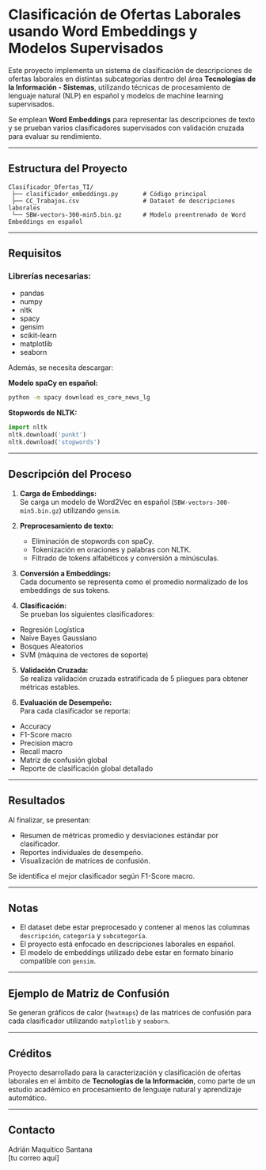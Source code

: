 
# Clasificación de Ofertas Laborales usando Word Embeddings y Modelos Supervisados

Este proyecto implementa un sistema de clasificación de descripciones de ofertas laborales en distintas subcategorías dentro del área **Tecnologías de la Información - Sistemas**, utilizando técnicas de procesamiento de lenguaje natural (NLP) en español y modelos de machine learning supervisados.

Se emplean **Word Embeddings** para representar las descripciones de texto y se prueban varios clasificadores supervisados con validación cruzada para evaluar su rendimiento.

---

## Estructura del Proyecto

```
Clasificador_Ofertas_TI/
 ├── clasificador_embeddings.py       # Código principal
 ├── CC_Trabajos.csv                  # Dataset de descripciones laborales
 └── SBW-vectors-300-min5.bin.gz      # Modelo preentrenado de Word Embeddings en español
```

---

## Requisitos

### Librerías necesarias:
- pandas
- numpy
- nltk
- spacy
- gensim
- scikit-learn
- matplotlib
- seaborn

Además, se necesita descargar:

**Modelo spaCy en español:**  
```bash
python -m spacy download es_core_news_lg
```

**Stopwords de NLTK:**  
```python
import nltk
nltk.download('punkt')
nltk.download('stopwords')
```

---

## Descripción del Proceso

1. **Carga de Embeddings:**  
Se carga un modelo de Word2Vec en español (`SBW-vectors-300-min5.bin.gz`) utilizando `gensim`.

2. **Preprocesamiento de texto:**  
   - Eliminación de stopwords con spaCy.
   - Tokenización en oraciones y palabras con NLTK.
   - Filtrado de tokens alfabéticos y conversión a minúsculas.

3. **Conversión a Embeddings:**  
Cada documento se representa como el promedio normalizado de los embeddings de sus tokens.

4. **Clasificación:**  
Se prueban los siguientes clasificadores:
- Regresión Logística
- Naive Bayes Gaussiano
- Bosques Aleatorios
- SVM (máquina de vectores de soporte)

5. **Validación Cruzada:**  
Se realiza validación cruzada estratificada de 5 pliegues para obtener métricas estables.

6. **Evaluación de Desempeño:**  
Para cada clasificador se reporta:
- Accuracy
- F1-Score macro
- Precision macro
- Recall macro
- Matriz de confusión global
- Reporte de clasificación global detallado

---

## Resultados

Al finalizar, se presentan:
- Resumen de métricas promedio y desviaciones estándar por clasificador.
- Reportes individuales de desempeño.
- Visualización de matrices de confusión.

Se identifica el mejor clasificador según F1-Score macro.

---

## Notas

- El dataset debe estar preprocesado y contener al menos las columnas `descripción`, `categoría` y `subcategoría`.
- El proyecto está enfocado en descripciones laborales en español.
- El modelo de embeddings utilizado debe estar en formato binario compatible con `gensim`.

---

## Ejemplo de Matriz de Confusión

Se generan gráficos de calor (`heatmaps`) de las matrices de confusión para cada clasificador utilizando `matplotlib` y `seaborn`.

---

## Créditos

Proyecto desarrollado para la caracterización y clasificación de ofertas laborales en el ámbito de **Tecnologías de la Información**, como parte de un estudio académico en procesamiento de lenguaje natural y aprendizaje automático.

---

## Contacto

Adrián Maquitico Santana  
[tu correo aquí]
